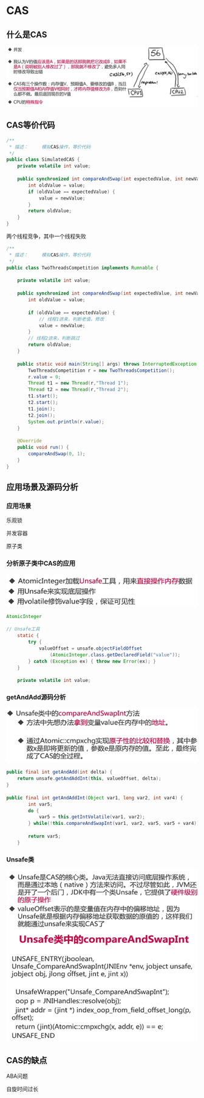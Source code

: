 # CAS

## 什么是CAS

![](./assets/什么是CAS.png)



## CAS等价代码

```java
/**
 * 描述：     模拟CAS操作，等价代码
 */
public class SimulatedCAS {
    private volatile int value;

    public synchronized int compareAndSwap(int expectedValue, int newValue) {
        int oldValue = value;
        if (oldValue == expectedValue) {
            value = newValue;
        }
        return oldValue;
    }
}
```
两个线程竞争，其中一个线程失败
```java
/**
 * 描述：     模拟CAS操作，等价代码
 */
public class TwoThreadsCompetition implements Runnable {

    private volatile int value;

    public synchronized int compareAndSwap(int expectedValue, int newValue) {
        int oldValue = value;

        if (oldValue == expectedValue) {
            // 线程1进来，判断老值，修改
            value = newValue;
        }
        // 线程2进来，判断跳过
        return oldValue;
    }

    public static void main(String[] args) throws InterruptedException {
        TwoThreadsCompetition r = new TwoThreadsCompetition();
        r.value = 0;
        Thread t1 = new Thread(r,"Thread 1");
        Thread t2 = new Thread(r,"Thread 2");
        t1.start();
        t2.start();
        t1.join();
        t2.join();
        System.out.println(r.value);
    }

    @Override
    public void run() {
        compareAndSwap(0, 1);
    }
}
```
## 应用场景及源码分析

### 应用场景

乐观锁

并发容器

原子类

### 分析原子类中CAS的应用

![分析原子类中CAS的应用](./assets/分析原子类中CAS的应用.png)

```java
AtomicInteger

// Unsafe工具
	static {
        try {
            valueOffset = unsafe.objectFieldOffset
                (AtomicInteger.class.getDeclaredField("value"));
        } catch (Exception ex) { throw new Error(ex); }
    }
    
    private volatile int value;
```

### getAndAdd源码分析

![getAndAdd源码分析](./assets/getAndAdd源码分析.png)

```java
public final int getAndAdd(int delta) {
    return unsafe.getAndAddInt(this, valueOffset, delta);
}

public final int getAndAddInt(Object var1, long var2, int var4) {
        int var5;
        do {
            var5 = this.getIntVolatile(var1, var2);
        } while(!this.compareAndSwapInt(var1, var2, var5, var5 + var4));

        return var5;
    }
```

### Unsafe类

![Unsafe类](./assets/Unsafe类.png)



## CAS的缺点

ABA问题

自旋时间过长

